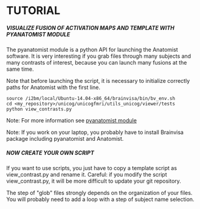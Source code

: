 # TUTORIAL

##### VISUALIZE FUSION OF ACTIVATION MAPS AND TEMPLATE WITH PYANATOMIST MODULE
The pyanatomist module is a python API for launching the Anatomist software.
It is very interesting if you grab files through many subjects and many
contrasts of interest, because you can launch many fusions at the same time.

Note that before launching the script, it is necessary to initialize 
correctly paths for Anatomist with the first line.

    source /i2bm/local/Ubuntu-14.04-x86_64/brainvisa/bin/bv_env.sh
    cd <my_repository>/unicog/unicogfmri/utils_unicog/viewer/tests
    python view_contrasts.py

Note: For more information see 
[pyanatomist module](http://brainvisa.info/pyanatomist-4.6/sphinx/index.html)

Note: If you work on your laptop, you probably have to install Brainvisa package including pyanatomist and Anatomist.


##### NOW CREATE YOUR OWN SCRIPT
If you want to use scripts, you just have to copy a template script as view_contrast.py and rename it. 
Careful: if you modify the script view_contrast.py, it will be more difficult to update your git repository.

The step of "glob" files strongly depends on the organization of your files. You will probably need to add a loop with a step of subject name selection.

